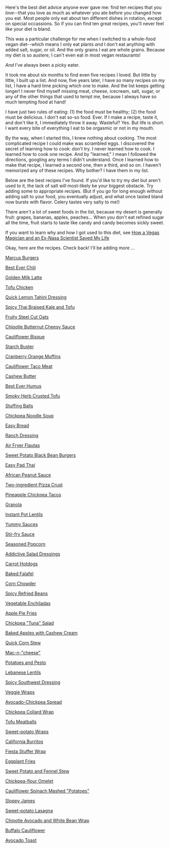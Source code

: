 Here's the best diet advice anyone ever gave me: find ten recipes that you *love*--that you love as much as whatever you ate before you changed how you eat. Most people only eat about ten different dishes in rotation, except on special occassions. So if you can find ten great recipes, you'll never feel like your diet is bland.

This was a particular challenge for me when I switched to a whole-food vegan diet--which means I only eat plants *and* I don't eat anything with added salt, sugar, or oil. And the only grains I eat are whole grains. Because my diet is so austere, I can't even eat in most vegan restaurants! 

*And* I've always been a picky eater. 

It took me about six months to find even five recipes I loved. But little by little, I built up a list. And now, five years later, I have so many recipes on my list, I have a hard time picking which one to make. And the list keeps getting longer! I never find myself missing meat, cheese, icecream, salt, sugar, or any of the other things that used to tempt me, because I always have so much tempting food at hand! 

I have just two rules of eating: (1) the food must be healthy; (2) the food must be delicious. I don't eat so-so food. Ever. If I make a recipe, taste it, and don't like it, I immediately throw it away. Wasteful? Yes. But life is short. I want every bite of everything I eat to be orgasmic or not in my mouth. 

By the way, when I started this, I knew nothing about cooking. The most complicated recipe I could make was scrambled eggs. I discovered the secret of learning how to cook: don't try. I never learned how to cook. I learned how to cook one recipe. And by "learned," I mean I followed the directions, googling any terms I didn't understand. Once I learned how to make that recipe, I learned a second one, then a third, and so on. I haven't memorized any of these recipes. Why bother? I have them in my list.

Below are the best recipes I've found. If you'd like to try my diet but aren't used to it, the lack of salt will most-likely be your biggest obstacle. Try adding some to appropriate recipes. (But if you go for long enough without adding salt to your food, you eventually adjust, and what once tasted bland now bursts with flavor. Celery tastes very salty to me!)

There aren't a lot of sweet foods in the list, because my desert is generally fruit: grapes, bananas, apples, peaches... When you don't eat refined sugar all the time, fruit starts to taste like candy and candy becomes sickly sweet.

If you want to learn why and how I got used to this diet, see [How a Vegas Magician and an Ex-Nasa Scientist Saved My Life](https://www.quora.com/q/vbajaohautkoraiz/how-a-vegas-magician-and-an-ex-nasa-scientist-saved-my-life)

Okay, here are the recipes. Check back! I'll be adding more ...

[Marcus Burgers](marcus-burgers.md)

[Best Ever Chili](best-ever-chili.md)

[Golden Milk Latte](golden-milk-latte.md)

[Tofu Chicken](tofu-chicken.md)

[Quick Lemon Tahini Dressing](quick-lemon-tahini-dressing.md)

[Spicy Thai Braised Kale and Tofu](spicy-thai-braised-kale-and-tofu.md)

[Fruity Steel Cut Oats](fruity-steel-cut-oatmeal.md)

[Chipotle Butternut Cheesy Sauce](chipotle-butternet-cheesy-sauce.md)

[Cauliflower Bisque](cauliflower-bisque.md)

[Starch Buster](starch-buster.md)

[Cranberry Orange Muffins](cranberry-orange-muffins.md)

[Cauliflower Taco Meat](cauliflower-taco-meat.md)

[Cashew Butter](cashew-butter.md)

[Best Ever Humus](best-ever-humus.md)

[Smoky Herb Crusted Tofu](smoky-herb-crusted-tofu.md)

[Stuffing Balls](stuffing-balls.md)

[Chickpea Noodle Soup](chickpea-noodle-soup.md)

[Easy Bread](easy-bread.md)

[Ranch Dressing](ranch-dressing.md)

[Air Fryer Flautas](air-fryer-flautas.md)

[Sweet Potato Black Bean Burgers](sweet-potato-black-bean-burgers.md)

[Easy Pad Thai](easy-pad-thai.md)

[African Peanut Sauce](african-peanut-sauce.md)

[Two-ingredient Pizza Crust](two-ingredient-pizza-crust.md)

[Pineapple Chickpea Tacos](pineapple-chickpea-tacos.md)

[Granola](granola.md)

[Instant Pot Lentils](instant-pot-lentils.md)

[Yummy Sauces](yummy-sauces.md)

[Stir-fry Sauce](stir-fry-sauce.md)

[Seasoned Popcorn](seasoned-popcorn.md)

[Addictive Salad Dressings](addictive-salad-dressings.md)

[Carrot Hotdogs](carrot-hotdogs.md)

[Baked Falafel](baked-falafel.md)

[Corn Chowder](corn-chowder.md)

[Spicy Refried Beans](spicy-refried-beans.md)

[Vegetable Enchiladas](vegetable-enchiladas.md)

[Apple Pie Fries](apple-pie-fries.md)

[Chickpea "Tuna" Salad](chickpea-tuna-salad.md)

[Baked Apples with Cashew Cream](baked-apples-with-cashew-cream.md)

[Quick Corn Stew](quick-corn-stew.md)

[Mac-n-"cheese"](mac-n-cheese.md)

[Potatoes and Pesto](potatoes-and-pesto.md)

[Lebanese Lentils](lebanese-lentils.md)

[Spicy Southwest Dressing](spicy-southwest-dressing.md)

[Veggie Wraps](veggie-wraps.md)

[Avocado-Chickpea Spread](avocado-chickpea-spread.md)

[Chickpea Collard Wrap](chickpea-collard-wrap.md)

[Tofu Meatballs](tofu-meatballs.md)

[Sweet-potato Wraps](sweet-potato-wraps.md)

[California Burritos](california-burritos.md)

[Fiesta Stuffer Wrap](fiesta-stuffer-wrap.md)

[Eggplant Fries](eggplant-fries.md)

[Sweet Potato and Fennel Stew](sweet-potato-and-fennel-stew.md)

[Chickpea-flour Omelet](chickpea-flour-omelet.md)

[Cauliflower Spinach Mashed "Potatoes"](cauliflower-spinach-mashed-potatoes.md)

[Sloppy James](sloppy-james.md)

[Sweet-potato Lasagna](sweet-potato-lasagna.md)

[Chipotle Avocado and White Bean Wrap](chipotle-avocado-and-white-bean-wrap.md)

[Buffalo Cauliflower](buffalo-cauliflower.md)

[Avocado Toast](avocado-toast.md)
